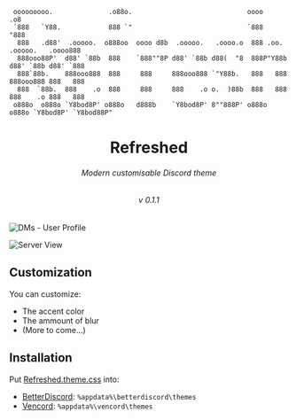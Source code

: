 ```
 ooooooooo.              .o88o.                             oooo                        .o8  
 `888   `Y88.            888 `"                             `888                       "888  
  888   .d88'  .ooooo.  o888oo  oooo d8b  .ooooo.   .oooo.o  888 .oo.    .ooooo.   .oooo888  
  888ooo88P'  d88' `88b  888    `888""8P d88' `88b d88(  "8  888P"Y88b  d88' `88b d88' `888  
  888`88b.    888ooo888  888     888     888ooo888 `"Y88b.   888   888  888ooo888 888   888  
  888  `88b.  888    .o  888     888     888    .o o.  )88b  888   888  888    .o 888   888  
 o888o  o888o `Y8bod8P' o888o   d888b    `Y8bod8P' 8""888P' o888o o888o `Y8bod8P' `Y8bod88P"
```

<div align="center">

# Refreshed
###### Modern customisable Discord theme
###### v 0.1.1

</div>

![DMs - User Profile](https://i.ibb.co/TDPxGLmy/Version0-0-9-dm.png)

![Server View](https://i.ibb.co/dsMTdVXJ/Version0-0-9-server.png)

## Customization

You can customize:

- The accent color
- The ammount of blur
- (More to come...)

## Installation

Put [Refreshed.theme.css](https://raw.githubusercontent.com/baikil/Refreshed/refs/heads/main/Refreshed.theme.css) into:

- [BetterDiscord](https://betterdiscord.app/): `%appdata%\betterdiscord\themes`
- [Vencord](https://vencord.dev/download/): `%appdata%\vencord\themes`
